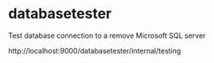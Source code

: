 # databasetester
Test database connection to a remove Microsoft SQL server

http://localhost:9000/databasetester/internal/testing
